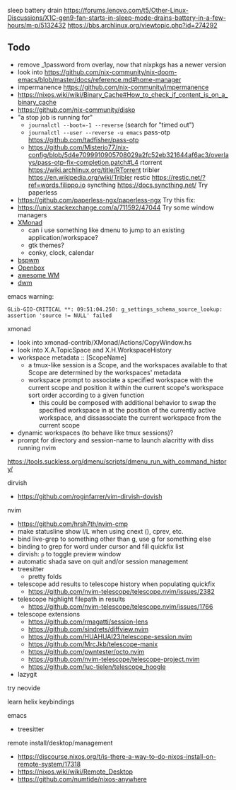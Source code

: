 sleep battery drain
https://forums.lenovo.com/t5/Other-Linux-Discussions/X1C-gen9-fan-starts-in-sleep-mode-drains-battery-in-a-few-hours/m-p/5132432
https://bbs.archlinux.org/viewtopic.php?id=274292

## Todo
- remove _1password from overlay, now that nixpkgs has a newer version
- look into https://github.com/nix-community/nix-doom-emacs/blob/master/docs/reference.md#home-manager
- impermanence https://github.com/nix-community/impermanence
- https://nixos.wiki/wiki/Binary_Cache#How_to_check_if_content_is_on_a_binary_cache
- https://github.com/nix-community/disko
- "a stop job is running for"
  - `journalctl --boot=-1 --reverse` (search for "timed out")
  - `journalctl --user --reverse -u emacs`
pass-otp https://github.com/tadfisher/pass-otp
  - https://github.com/Misterio77/nix-config/blob/5d4e7099910905708029a2fc52eb321644af6ac3/overlays/pass-otp-fix-completion.patch#L4
rtorrent https://wiki.archlinux.org/title/RTorrent
tribler https://en.wikipedia.org/wiki/Tribler
restic https://restic.net/?ref=words.filippo.io
syncthing https://docs.syncthing.net/
Try paperless
- https://github.com/paperless-ngx/paperless-ngx
Try this fix:
- https://unix.stackexchange.com/a/711592/47044
Try some window managers
- [XMonad](http://xmonad.org)
  - can i use something like dmenu to jump to an existing application/workspace?
  - gtk themes?
  - conky, clock, calendar
- [bspwm](https://github.com/baskerville/bspwm)
- [Openbox](http://openbox.org/wiki/Main_Page)
- [awesome WM](https://awesomewm.org)
- [dwm](https://dwm.suckless.org)

emacs warning:
```
GLib-GIO-CRITICAL **: 09:51:04.250: g_settings_schema_source_lookup: assertion 'source != NULL' failed
```

xmonad
- look into xmonad-contrib/XMonad/Actions/CopyWindow.hs
- look into X.A.TopicSpace and X.H.WorkspaceHistory
- workspace metadata :: [ScopeName]
  - a tmux-like session is a Scope, and the workspaces available to that Scope are determined by the workspaces' metadata
  - workspace prompt to associate a specified workspace with the current scope and position it within the current scope's workspace sort order according to a given function
    - this could be composed with additional behavior to swap the specified workspace in at the position of the currently active workspace, and dissassociate the current workspace from the current scope
- dynamic workspaces (to behave like tmux sessions)?
- prompt for directory and session-name to launch alacritty with diss running nvim

https://tools.suckless.org/dmenu/scripts/dmenu_run_with_command_history/

dirvish
- https://github.com/roginfarrer/vim-dirvish-dovish

nvim
- https://github.com/hrsh7th/nvim-cmp
- make statusline show l/L when using cnext (<M-n>), cprev, etc.
- bind live-grep to something other than g<Space>, use g<Space> for something else
- binding to grep for word under cursor and fill quickfix list
- dirvish: `p` to toggle preview window
- automatic shada save on quit and/or session management
- treesitter
  - pretty folds
- telescope add results to telescope history when populating quickfix
  - https://github.com/nvim-telescope/telescope.nvim/issues/2382
- telescope highlight filepath in results
  - https://github.com/nvim-telescope/telescope.nvim/issues/1766
- telescope extensions
  - https://github.com/rmagatti/session-lens
  - https://github.com/sindrets/diffview.nvim
  - https://github.com/HUAHUAI23/telescope-session.nvim
  - https://github.com/MrcJkb/telescope-manix
  - https://github.com/pwntester/octo.nvim
  - https://github.com/nvim-telescope/telescope-project.nvim
  - https://github.com/luc-tielen/telescope_hoogle
- lazygit

try neovide

learn helix keybindings

emacs
- treesitter

remote install/desktop/management
- https://discourse.nixos.org/t/is-there-a-way-to-do-nixos-install-on-remote-system/17318
- https://nixos.wiki/wiki/Remote_Desktop
- https://github.com/numtide/nixos-anywhere
